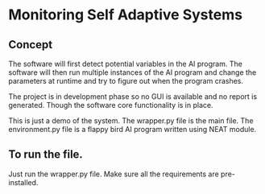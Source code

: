 # Monitoring Self Adaptive Systems

## Concept

The software will first detect potential variables in the AI program.
The software will then run multiple instances of the AI program and change the parameters at runtime and try to figure out when the program crashes. 


The project is in development phase so no GUI is available and no report is generated. Though the software core functionality is in place.

This is just a demo of the system.
The wrapper.py file is the main file.
The environment.py file is a flappy bird AI program written using NEAT module.

## To run the file.

Just run the wrapper.py file. Make sure all the requirements are pre-installed.
